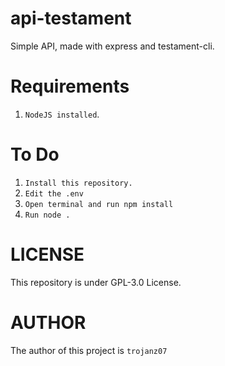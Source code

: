 # api-testament

Simple API, made with express and testament-cli.

# Requirements

1. `NodeJS installed`.

# To Do

1. `Install this repository.`
2. `Edit the .env`
3. `Open terminal and run npm install`
4. `Run node .`

# LICENSE

This repository is under GPL-3.0 License.

# AUTHOR

The author of this project is `trojanz07`
